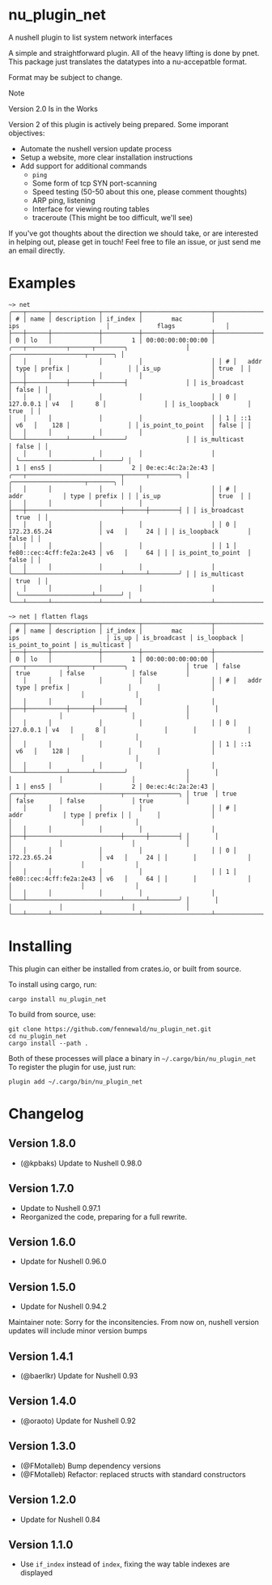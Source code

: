 # nu_plugin_net
A nushell plugin to list system network interfaces

A simple and straightforward plugin. All of the heavy lifting is done by pnet. This package just translates the datatypes into a nu-accepatble format.

Format may be subject to change.

> [!note] 
> Version 2.0 Is in the Works

Version 2 of this plugin is actively being prepared. Some imporant objectives:
* Automate the nushell version update process
* Setup a website, more clear installation instructions
* Add support for additional commands
  - `ping`
  - Some form of tcp SYN port-scanning
  - Speed testing (50-50 about this one, please comment thoughts)
  - ARP ping, listening
  - Interface for viewing routing tables
  - traceroute (This might be too difficult, we'll see)

If you've got thoughts about the direction we should take, or are interested in helping out, please get in touch! Feel free to file an issue, or just send me an email directly.

# Examples

```
~> net
╭───┬──────┬─────────────┬──────────┬───────────────────┬──────────────────────────────────────────────────┬────────────────────────────────╮
│ # │ name │ description │ if_index │        mac        │                       ips                        │             flags              │
├───┼──────┼─────────────┼──────────┼───────────────────┼──────────────────────────────────────────────────┼────────────────────────────────┤
│ 0 │ lo   │             │        1 │ 00:00:00:00:00:00 │ ╭───┬───────────┬──────┬────────╮                │ ╭────────────────────┬───────╮ │
│   │      │             │          │                   │ │ # │   addr    │ type │ prefix │                │ │ is_up              │ true  │ │
│   │      │             │          │                   │ ├───┼───────────┼──────┼────────┤                │ │ is_broadcast       │ false │ │
│   │      │             │          │                   │ │ 0 │ 127.0.0.1 │ v4   │      8 │                │ │ is_loopback        │ true  │ │
│   │      │             │          │                   │ │ 1 │ ::1       │ v6   │    128 │                │ │ is_point_to_point  │ false │ │
│   │      │             │          │                   │ ╰───┴───────────┴──────┴────────╯                │ │ is_multicast       │ false │ │
│   │      │             │          │                   │                                                  │ ╰────────────────────┴───────╯ │
│ 1 │ ens5 │             │        2 │ 0e:ec:4c:2a:2e:43 │ ╭───┬──────────────────────────┬──────┬────────╮ │ ╭────────────────────┬───────╮ │
│   │      │             │          │                   │ │ # │           addr           │ type │ prefix │ │ │ is_up              │ true  │ │
│   │      │             │          │                   │ ├───┼──────────────────────────┼──────┼────────┤ │ │ is_broadcast       │ true  │ │
│   │      │             │          │                   │ │ 0 │ 172.23.65.24             │ v4   │     24 │ │ │ is_loopback        │ false │ │
│   │      │             │          │                   │ │ 1 │ fe80::cec:4cff:fe2a:2e43 │ v6   │     64 │ │ │ is_point_to_point  │ false │ │
│   │      │             │          │                   │ ╰───┴──────────────────────────┴──────┴────────╯ │ │ is_multicast       │ true  │ │
│   │      │             │          │                   │                                                  │ ╰────────────────────┴───────╯ │
╰───┴──────┴─────────────┴──────────┴───────────────────┴──────────────────────────────────────────────────┴────────────────────────────────╯
```

```
~> net | flatten flags
╭───┬──────┬─────────────┬──────────┬───────────────────┬──────────────────────────────────────────────────┬───────┬──────────────┬─────────────┬───────────────────┬──────────────╮
│ # │ name │ description │ if_index │        mac        │                       ips                        │ is_up │ is_broadcast │ is_loopback │ is_point_to_point │ is_multicast │
├───┼──────┼─────────────┼──────────┼───────────────────┼──────────────────────────────────────────────────┼───────┼──────────────┼─────────────┼───────────────────┼──────────────┤
│ 0 │ lo   │             │        1 │ 00:00:00:00:00:00 │ ╭───┬───────────┬──────┬────────╮                │ true  │ false        │ true        │ false             │ false        │
│   │      │             │          │                   │ │ # │   addr    │ type │ prefix │                │       │              │             │                   │              │
│   │      │             │          │                   │ ├───┼───────────┼──────┼────────┤                │       │              │             │                   │              │
│   │      │             │          │                   │ │ 0 │ 127.0.0.1 │ v4   │      8 │                │       │              │             │                   │              │
│   │      │             │          │                   │ │ 1 │ ::1       │ v6   │    128 │                │       │              │             │                   │              │
│   │      │             │          │                   │ ╰───┴───────────┴──────┴────────╯                │       │              │             │                   │              │
│ 1 │ ens5 │             │        2 │ 0e:ec:4c:2a:2e:43 │ ╭───┬──────────────────────────┬──────┬────────╮ │ true  │ true         │ false       │ false             │ true         │
│   │      │             │          │                   │ │ # │           addr           │ type │ prefix │ │       │              │             │                   │              │
│   │      │             │          │                   │ ├───┼──────────────────────────┼──────┼────────┤ │       │              │             │                   │              │
│   │      │             │          │                   │ │ 0 │ 172.23.65.24             │ v4   │     24 │ │       │              │             │                   │              │
│   │      │             │          │                   │ │ 1 │ fe80::cec:4cff:fe2a:2e43 │ v6   │     64 │ │       │              │             │                   │              │
│   │      │             │          │                   │ ╰───┴──────────────────────────┴──────┴────────╯ │       │              │             │                   │              │
╰───┴──────┴─────────────┴──────────┴───────────────────┴──────────────────────────────────────────────────┴───────┴──────────────┴─────────────┴───────────────────┴──────────────╯
```

# Installing

This plugin can either be installed from crates.io, or built from source.

To install using cargo, run:
```
cargo install nu_plugin_net
```

To build from source, use:
```
git clone https://github.com/fennewald/nu_plugin_net.git
cd nu_plugin_net
cargo install --path .
```

Both of these processes will place a binary in `~/.cargo/bin/nu_plugin_net`
To register the plugin for use, just run:
```
plugin add ~/.cargo/bin/nu_plugin_net
```

# Changelog

## Version 1.8.0

* (@kpbaks) Update to Nushell 0.98.0

## Version 1.7.0

* Update to Nushell 0.97.1
* Reorganized the code, preparing for a full rewrite.

## Version 1.6.0

* Update for Nushell 0.96.0

## Version 1.5.0

* Update for Nushell 0.94.2

Maintainer note: Sorry for the inconsitencies. From now on, nushell version updates will include minor version bumps

## Version 1.4.1

* (@baerlkr) Update for Nushell 0.93

## Version 1.4.0

* (@oraoto) Update for Nushell 0.92

## Version 1.3.0

* (@FMotalleb) Bump dependency versions
* (@FMotalleb) Refactor: replaced structs with standard constructors

## Version 1.2.0

* Update for Nushell 0.84

## Version 1.1.0

* Use `if_index` instead of `index`, fixing the way table indexes are displayed
